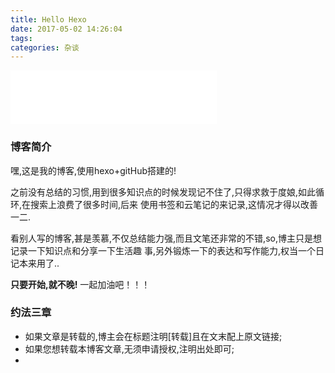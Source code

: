 ```yaml
---
title: Hello Hexo
date: 2017-05-02 14:26:04
tags:
categories: 杂谈
---
```

<iframe frameborder="no" border="0" marginwidth="0" marginheight="0" width=330 height=86 src="//music.163.com/outchain/player?type=2&id=355992&auto=1&height=66"></iframe>

### 博客简介  

嘿,这是我的博客,使用hexo+gitHub搭建的!
  
之前没有总结的习惯,用到很多知识点的时候发现记不住了,只得求救于度娘,如此循环,在搜索上浪费了很多时间,后来
使用书签和云笔记的来记录,这情况才得以改善一二. 
 
看别人写的博客,甚是羡慕,不仅总结能力强,而且文笔还非常的不错,so,博主只是想记录一下知识点和分享一下生活趣
事,另外锻炼一下的表达和写作能力,权当一个日记本来用了..  

**只要开始,就不晚!** 一起加油吧！！！
  
### 约法三章
- 如果文章是转载的,博主会在标题注明[转载]且在文末配上原文链接;
- 如果您想转载本博客文章,无须申请授权,注明出处即可;
- 



